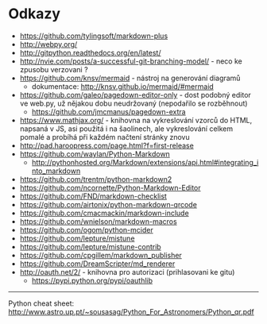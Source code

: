 ﻿# Odkazy
- https://github.com/tylingsoft/markdown-plus
- http://webpy.org/
- http://gitpython.readthedocs.org/en/latest/
- http://nvie.com/posts/a-successful-git-branching-model/ - neco ke zpusobu verzovani ?
- https://github.com/knsv/mermaid - nástroj na generování diagramů 
  - dokumentace: http://knsv.github.io/mermaid/#mermaid
- https://github.com/galeo/pagedown-editor-only - dost podobný editor ve web.py, už nějakou dobu neudržovaný (nepodařilo se rozběhnout)
  - https://github.com/jmcmanus/pagedown-extra
- https://www.mathjax.org/ - knihovna na vykreslování vzorců do HTML, napsaná v JS, asi použitá i na šaolinech, ale vykreslování celkem pomalé a probíhá při každém načtení stránky znovu
- http://pad.haroopress.com/page.html?f=first-release
- https://github.com/waylan/Python-Markdown
  - http://pythonhosted.org/Markdown/extensions/api.html#integrating_into_markdown
- https://github.com/trentm/python-markdown2
- https://github.com/ncornette/Python-Markdown-Editor
- https://github.com/FND/markdown-checklist
- https://github.com/airtonix/python-markdown-qrcode
- https://github.com/cmacmackin/markdown-include
- https://github.com/wnielson/markdown-macros
- https://github.com/ogom/python-mcider
- https://github.com/lepture/mistune
- https://github.com/lepture/mistune-contrib
- https://github.com/cpgillem/markdown_publisher
- https://github.com/DreamScripter/md_renderer
- http://oauth.net/2/ - knihovna pro autorizaci (prihlasovani ke gitu)
  - https://pypi.python.org/pypi/oauthlib

___

Python cheat sheet: http://www.astro.up.pt/~sousasag/Python_For_Astronomers/Python_qr.pdf
